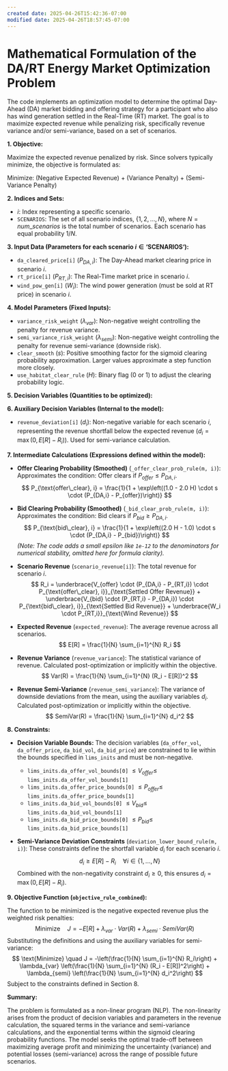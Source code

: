 ```yaml
---
created date: 2025-04-26T15:42:36-07:00
modified date: 2025-04-26T18:57:45-07:00
---
```


# Mathematical Formulation of the DA/RT Energy Market Optimization Problem

The code implements an optimization model to determine the optimal Day-Ahead (DA) market bidding and offering strategy for a participant who also has wind generation settled in the Real-Time (RT) market. The goal is to maximize expected revenue while penalizing risk, specifically revenue variance and/or semi-variance, based on a set of scenarios.

**1. Objective:**

Maximize the expected revenue penalized by risk. Since solvers typically minimize, the objective is formulated as:

Minimize: (Negative Expected Revenue) + (Variance Penalty) + (Semi-Variance Penalty)

**2. Indices and Sets:**

*   $i$: Index representing a specific scenario.
*   `SCENARIOS`: The set of all scenario indices, $\{1, 2, ..., N\}$, where $N = num\_scenarios$ is the total number of scenarios. Each scenario has equal probability $1/N$.

**3. Input Data (Parameters for each scenario $i \in \text{`SCENARIOS`}$):**

*   `da_cleared_price[i]` ($P_{DA,i}$): The Day-Ahead market clearing price in scenario $i$.
*   `rt_price[i]` ($P_{RT,i}$): The Real-Time market price in scenario $i$.
*   `wind_pow_gen[i]` ($W_i$): The wind power generation (must be sold at RT price) in scenario $i$.

**4. Model Parameters (Fixed Inputs):**

*   `variance_risk_weight` ($\lambda_{var}$): Non-negative weight controlling the penalty for revenue variance.
*   `semi_variance_risk_weight` ($\lambda_{semi}$): Non-negative weight controlling the penalty for revenue semi-variance (downside risk).
*   `clear_smooth` ($s$): Positive smoothing factor for the sigmoid clearing probability approximation. Larger values approximate a step function more closely.
*   `use_habitat_clear_rule` ($H$): Binary flag (0 or 1) to adjust the clearing probability logic.

**5. Decision Variables (Quantities to be optimized):**



**6. Auxiliary Decision Variables (Internal to the model):**

*   `revenue_deviation[i]` ($d_i$): Non-negative variable for each scenario $i$, representing the revenue shortfall below the expected revenue ($d_i = \max(0, E[R] - R_i)$). Used for semi-variance calculation.

**7. Intermediate Calculations (Expressions defined within the model):**

*   **Offer Clearing Probability (Smoothed)** (`_offer_clear_prob_rule(m, i)`):
    Approximates the condition: Offer clears if $P_{offer} \le P_{DA,i}$.
    $$
    P_{\text{offer\_clear}, i} = \frac{1}{1 + \exp\left((1.0 - 2.0 H) \cdot s \cdot (P_{DA,i} - P_{offer})\right)}
    $$

*   **Bid Clearing Probability (Smoothed)** (`_bid_clear_prob_rule(m, i)`):
    Approximates the condition: Bid clears if $P_{bid} \ge P_{DA,i}$.
    $$
    P_{\text{bid\_clear}, i} = \frac{1}{1 + \exp\left((2.0 H - 1.0) \cdot s \cdot (P_{DA,i} - P_{bid})\right)}
    $$
    *(Note: The code adds a small epsilon like `1e-12` to the denominators for numerical stability, omitted here for formula clarity).*

*   **Scenario Revenue** (`scenario_revenue[i]`):
    The total revenue for scenario $i$.
    $$
    R_i = \underbrace{V_{offer} \cdot (P_{DA,i} - P_{RT,i}) \cdot P_{\text{offer\_clear}, i}}_{\text{Settled Offer Revenue}} + \underbrace{V_{bid} \cdot (P_{RT,i} - P_{DA,i}) \cdot P_{\text{bid\_clear}, i}}_{\text{Settled Bid Revenue}} + \underbrace{W_i \cdot P_{RT,i}}_{\text{Wind Revenue}}
    $$

*   **Expected Revenue** (`expected_revenue`):
    The average revenue across all scenarios.
    $$
    E[R] = \frac{1}{N} \sum_{i=1}^{N} R_i
    $$

*   **Revenue Variance** (`revenue_variance`):
    The statistical variance of revenue. Calculated post-optimization or implicitly within the objective.
    $$
    Var(R) = \frac{1}{N} \sum_{i=1}^{N} (R_i - E[R])^2
    $$

*   **Revenue Semi-Variance** (`revenue_semi_variance`):
    The variance of downside deviations from the mean, using the auxiliary variables $d_i$. Calculated post-optimization or implicitly within the objective.
    $$
    SemiVar(R) = \frac{1}{N} \sum_{i=1}^{N} d_i^2
    $$

**8. Constraints:**

*   **Decision Variable Bounds:** The decision variables (`da_offer_vol`, `da_offer_price`, `da_bid_vol`, `da_bid_price`) are constrained to lie within the bounds specified in `lims_inits` and must be non-negative.
    *   `lims_inits.da_offer_vol_bounds[0]` $\le V_{offer} \le$ `lims_inits.da_offer_vol_bounds[1]`
    *   `lims_inits.da_offer_price_bounds[0]` $\le P_{offer} \le$ `lims_inits.da_offer_price_bounds[1]`
    *   `lims_inits.da_bid_vol_bounds[0]` $\le V_{bid} \le$ `lims_inits.da_bid_vol_bounds[1]`
    *   `lims_inits.da_bid_price_bounds[0]` $\le P_{bid} \le$ `lims_inits.da_bid_price_bounds[1]`

*   **Semi-Variance Deviation Constraints** (`deviation_lower_bound_rule(m, i)`):
    These constraints define the shortfall variable $d_i$ for each scenario $i$.
    $$
    d_i \ge E[R] - R_i \quad \forall i \in \{1, ..., N\}
    $$
    Combined with the non-negativity constraint $d_i \ge 0$, this ensures $d_i = \max(0, E[R] - R_i)$.

**9. Objective Function (`objective_rule_combined`):**

The function to be minimized is the negative expected revenue plus the weighted risk penalties:
$$
\text{Minimize} \quad J = -E[R] + \lambda_{var} \cdot Var(R) + \lambda_{semi} \cdot SemiVar(R)
$$
Substituting the definitions and using the auxiliary variables for semi-variance:
$$
\text{Minimize} \quad J = -\left(\frac{1}{N} \sum_{i=1}^{N} R_i\right) + \lambda_{var} \left(\frac{1}{N} \sum_{i=1}^{N} (R_i - E[R])^2\right) + \lambda_{semi} \left(\frac{1}{N} \sum_{i=1}^{N} d_i^2\right)
$$
Subject to the constraints defined in Section 8.

**Summary:**

The problem is formulated as a non-linear program (NLP). The non-linearity arises from the product of decision variables and parameters in the revenue calculation, the squared terms in the variance and semi-variance calculations, and the exponential terms within the sigmoid clearing probability functions. The model seeks the optimal trade-off between maximizing average profit and minimizing the uncertainty (variance) and potential losses (semi-variance) across the range of possible future scenarios.